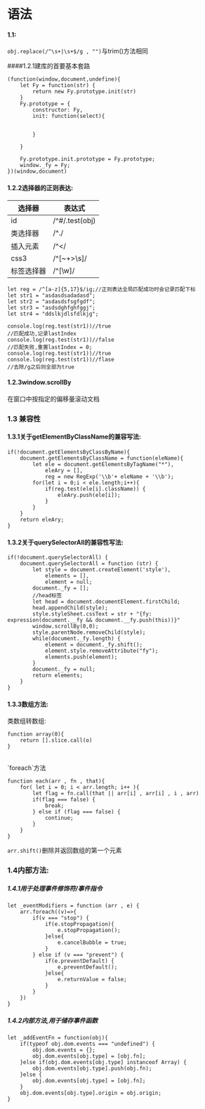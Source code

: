 语法<br>
===

#### 1.1:<br>
`obj.replace(/^\s+|\s+$/g , "")`与trim()方法相同<br>

####1.2.1建库的首要基本套路<br>

	(function(window,document,undefine){
		let Fy = function(str) {
			return new Fy.prototype.init(str)
		}		
		Fy.prototype = {
			constructor: Fy,
			init: function(select){


			}
	
		}
	
		Fy.prototype.init.prototype = Fy.prototype;
		window._fy = Fy;
	})(window,document)

#### 1.2.2选择器的正则表达:<br>

选择器 | 表达式
---- | ---
id | /^#/.test(obj)
类选择器 |  /^\./
插入元素	| /^</
css3 | /^[~+>\s]/
标签选择器| /^[\w]/

	let reg = /^[a-z]{5,17}$/ig;//正则表达全局匹配成功时会记录匹配下标
	let str1 = "asdasdsadadasd";
	let str2 = "asdasdsfsgfgdf";
	let str3 = "asdsdghfghfggj";
	let str4 = "ddslkjdlsfdlkjg";
	
	console.log(reg.test(str1))//true
	//匹配成功,记录lastIndex 
	console.log(reg.test(str1))//false
	//匹配失败,重置lastIndex = 0;
	console.log(reg.test(str1))//true
	console.log(reg.test(str1))//flase
	//去除/g之后则全部为true

#### 1.2.3window.scrollBy<br>

在窗口中按指定的偏移量滚动文档<br>

### 1.3 兼容性<br>
#### 1.3.1关于getElementByClassName的兼容写法:<br>

	if(!document.getElementsByClassByName){
		document.getElementsByClassName = function(eleName){
			let ele = document.getElementsByTagName("*"),
				eleAry = [],
				reg = new RegExp('\\b'+ eleName + '\\b');	
			for(let i = 0;i < ele.length;i++){
				if(reg.test(ele[i].className)) {
					eleAry.push(ele[i]);
				}
			}
		}
		return eleAry;
	}

####  1.3.2关于querySelectorAll的兼容性写法:<br>

	if(!document.querySelectorAll) {
		document.querySelectorAll = function (str) {
	        let style = document.createElement('style'),
	            elements = [],
	            element = null;
	        document._fy = [];
	        //head标签
	        let head = document.documentElement.firstChild;
	        head.appendChild(style);
	        style.styleSheet.cssText = str + "{fy: expression(document.__fy && document.__fy.push(this))}"
	        window.scrollBy(0,0);
	        style.parentNode.removeChild(style);
	        while(document._fy.length) {
	            element = document._fy.shift();
	            element.style.removeAttribute("fy");
	            elements.push(element);
	        }
	        document._fy = null;
	        return elements;
	    }
	}	

#### 1.3.3数组方法:<br>

类数组转数组:<br>

	function array(0){
		return [].slice.call(o)
	}

<br>
`foreach`方法<br>

	function each(arr , fn , that){
		for( let i = 0; i < arr.length; i++ ){
			let flag = fn.call(that || arr[i] , arr[i] , i , arr)
			if(flag === false) {
				break;		
			} else if (flag === false) {
				continue;
			}
		} 
	}


`arr.shift()`删除并返回数组的第一个元素<br>

### 1.4内部方法:<br>

##### 1.4.1用于处理事件修饰符/事件指令<br>

	let _eventModifiers = function (arr , e) {
		arr.foreach((v)=>{
			if(v === "stop") {
				if(e.stopPropagation){
					e.stopPropagation();
				}else{
					e.cancelBubble = true;
				}		
			} else if (v === "prevent") {
				if(e.preventDefault) {
					e.preventDefault();
				}else{
					e.returnValue = false;
				}
			}	
		})
	}

##### 1.4.2内部方法,用于储存事件函数

	let _addEventFn = function(obj){
		if(typeof obj.dom.events === "undefined") {
			obj.dom.events = {};
			obj.dom.events[obj.type] = [obj.fn];
		}else if(obj.dom.events[obj.type] instanceof Array) {
			obj.dom.events[obj.type].push(obj.fn);
		}else {
			obj.dom.events[obj.type] = [obj.fn];
		}
		obj.dom.events[obj.type].origin = obj.origin;
	}